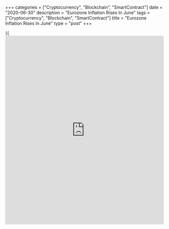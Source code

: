 +++
categories = ["Cryptocurrency", "Blockchain", "SmartContract"]
date = "2020-06-30"
description = "Eurozone Inflation Rises In June"
tags = ["Cryptocurrency", "Blockchain", "SmartContract"]
title = "Eurozone Inflation Rises In June"
type = "post"
+++

{{<iframe id="large-banner" src="https://www.bounty.group/#slide=15.0" width="100%" height="600" scrolling="no" style="border: 0px solid rgb(216, 221, 230); border-radius: 3px;">}}

Eurozone inflation accelerated in June as prices of energy decreased at
a slower pace, preliminary data from Eurostat showed Tuesday.

Inflation rose to 0.3 percent from 0.1 percent in May. Economists had
forecast the rate to remain unchanged at 0.1 percent.

Headline inflation continued to remain well below the European Central
Bank's target of "below, but close to 2 percent."

Excluding food, alcohol and tobacco, core inflation slowed marginally to
0.8 percent from 0.9 percent in May. The rate came in line with
expectations.

On a monthly basis, the harmonized index of consumer prices gained 0.3
percent in June.

The decline in energy prices slowed to 9.4 percent from 11.9 percent in
May. Non-energy industrial goods logged a steady price growth of 0.2
percent.

Food, alcohol and tobacco prices climbed at a pace of 3.1 percent after
rising 3.4 percent. Likewise, services cost gained 1.2 percent, slower
than May's 1.3 percent increase.

For comments and feedback [contact](https://www.playgroundfx.com/contact/): editorial@rtt[news](https://www.letsplayfx.com/blog/forex-news-website/).com

[Economic News][1]

 **What parts of the world are seeing the best (and worst) economic
performances lately? Click[here][2] to check out our [Econ Scorecard][2]
and find out! See up-to-the-moment [ranking](https://www.playgroundfx.com/blog/crypto-exchange-ranking/)s for the best and worst
performers in [GDP][3], [unemployment rate][4], [inflation][5] and much
more.**

   1. www.rtt[news](https://www.letsplayfx.com/blog/forex-news-website/).com/Content/EconomicNews.aspx
   2. www.rtt[news](https://www.letsplayfx.com/blog/forex-news-website/).com/economic-scorecard/world-rank/industrial-production/highest-performance.aspx
   3. www.rtt[news](https://www.letsplayfx.com/blog/forex-news-website/).com/economic-scorecard/world-rank/GDP/highest-performance.aspx
   4. www.rtt[news](https://www.letsplayfx.com/blog/forex-news-website/).com/economic-scorecard/world-rank/unemployment-rate/lowest-performance.aspx
   5. www.rtt[news](https://www.letsplayfx.com/blog/forex-news-website/).com/economic-scorecard/world-rank/CPI/highest-performance.aspx